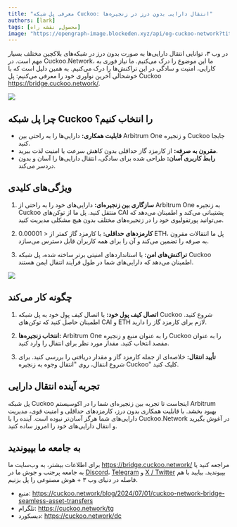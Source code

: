 ```yaml
---
title: "معرفی پل شبکه Cuckoo: انتقال دارایی بدون درز در زنجیره‌ها"
authors: [lark]
tags: [محصول, نقشه راه]
image: "https://opengraph-image.blockeden.xyz/api/og-cuckoo-network?title=معرفی پل شبکه Cuckoo: انتقال دارایی بدون درز در زنجیره‌ها"
---
```


در وب ۳، توانایی انتقال دارایی‌ها به صورت بدون درز در شبکه‌های بلاکچین مختلف بسیار مهم است. در Cuckoo.Network، ما این موضوع را درک می‌کنیم. ما نیاز فوری به کارایی، امنیت و سادگی در این تراکنش‌ها را درک می‌کنیم. به همین دلیل است که با خوشحالی آخرین نوآوری خود را معرفی می‌کنیم: پل Cuckoo https://bridge.cuckoo.network/.

![](https://cuckoo-network.b-cdn.net/cuckoo-network-bridge-seamless-asset-transfers.webp)

## چرا پل شبکه Cuckoo را انتخاب کنیم؟

- **قابلیت همکاری:** دارایی‌ها را به راحتی بین Arbitrum One و زنجیره Cuckoo جابجا کنید.
- **مقرون به صرفه:** از کارمزد گاز حداقلی بدون کاهش سرعت یا امنیت لذت ببرید.
- **رابط کاربری آسان:** طراحی شده برای سادگی، انتقال دارایی‌ها را آسان و بدون دردسر می‌کند.

## ویژگی‌های کلیدی

1. **سازگاری بین زنجیره‌ای:** دارایی‌های خود را به راحتی از Arbitrum One به زنجیره Cuckoo منتقل کنید. پل ما از توکن‌های CAI پشتیبانی می‌کند و اطمینان می‌دهد که می‌توانید پورتفولیوی خود را در زنجیره‌های مختلف بدون هیچ مشکلی مدیریت کنید.

2. **کارمزدهای حداقلی:** با کارمزد گاز کمتر از < 0.00001 ETH، پل ما انتقالات مقرون به صرفه را تضمین می‌کند و آن را برای همه کاربران قابل دسترس می‌سازد.

3. **تراکنش‌های امن:** با استانداردهای امنیتی برتر ساخته شده، پل شبکه Cuckoo اطمینان می‌دهد که دارایی‌های شما در طول فرآیند انتقال ایمن هستند.

[![](https://cuckoo-network.b-cdn.net/cuckoo-bridge-screenshot.webp)](https://bridge.cuckoo.network/)

## چگونه کار می‌کند

1. **اتصال کیف پول خود:** با اتصال کیف پول خود به پل شبکه Cuckoo شروع کنید. اطمینان حاصل کنید که توکن‌های CAI و ETH لازم برای کارمزد گاز را دارید.

2. **انتخاب زنجیره‌ها:** Arbitrum One را به عنوان منبع و زنجیره Cuckoo را به عنوان مقصد انتخاب کنید. مقدار مورد نظر برای انتقال را وارد کنید.

3. **تأیید انتقال:** خلاصه‌ای از جمله کارمزد گاز و مقدار دریافتی را بررسی کنید. برای شروع انتقال، روی "انتقال وجوه به زنجیره Cuckoo" کلیک کنید.

## تجربه آینده انتقال دارایی

پل شبکه Cuckoo اینجاست تا تجربه بین زنجیره‌ای شما را در اکوسیستم Arbitrum بهبود بخشد. با قابلیت همکاری بدون درز، کارمزدهای حداقلی و امنیت قوی، مدیریت دارایی‌های شما هرگز آسان‌تر نبوده است. آینده را با Cuckoo.Network در آغوش بگیرید و انتقال دارایی‌های خود را امروز ساده کنید.

## به جامعه ما بپیوندید

برای اطلاعات بیشتر، به وب‌سایت ما https://bridge.cuckoo.network/ مراجعه کنید یا به جامعه پرجنب و جوش ما در [Discord](https://cuckoo.network/dc)، [Telegram](https://cuckoo.network/tg) و [X / Twitter](https://cuckoo.network/x) بپیوندید. بیایید با هم فاصله در دنیای وب ۳ + هوش مصنوعی را پل بزنیم.

- منبع: https://cuckoo.network/blog/2024/07/01/cuckoo-network-bridge-seamless-asset-transfers
- تلگرام: https://cuckoo.network/tg
- دیسکورد: https://cuckoo.network/dc
